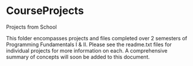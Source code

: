 CourseProjects
==============

Projects from School

This folder encompasses projects and files completed over 2 semesters of Programming Fundamentals I & II.
Please see the readme.txt files for individual projects for more information on each. A comprehensive summary of concepts 
will soon be added to this document.
